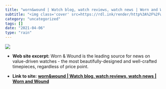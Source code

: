 ```yaml
---
title: "worn&wound | Watch blog, watch reviews, watch news | Worn and Wound"
subtitle: "<img class='cover' src=https://rdl.ink/render/http%3A%2F%2Fwornandwound.com>"
category: "uncategorized"
tags: []
date: "2021-04-06"
type: "rain"
---
```

<img class="cover" src=https://rdl.ink/render/http%3A%2F%2Fwornandwound.com>



* **Web site excerpt:** Worn & Wound is the leading source for news on value-driven watches - the most beautifully-designed and well-crafted timepieces, regardless of price point.

* **Link to site:** **[worn&wound | Watch blog, watch reviews, watch news | Worn and Wound](http://wornandwound.com)**